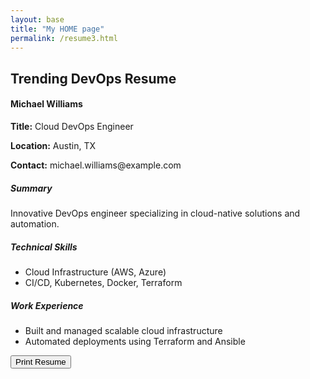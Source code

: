```yaml
---
layout: base
title: "My HOME page"
permalink: /resume3.html
---
```


<div class="container mt-5">
    <h2>Trending DevOps Resume</h2>
    <div id="resume3Div" class="printable-area" contenteditable="true">
        <h4>Michael Williams</h4>
        <p><strong>Title:</strong> Cloud DevOps Engineer</p>
        <p><strong>Location:</strong> Austin, TX</p>
        <p><strong>Contact:</strong> michael.williams@example.com</p>
        <h5>Summary</h5>
        <p>Innovative DevOps engineer specializing in cloud-native solutions and automation.</p>
        <h5>Technical Skills</h5>
        <ul>
            <li>Cloud Infrastructure (AWS, Azure)</li>
            <li>CI/CD, Kubernetes, Docker, Terraform</li>
        </ul>
        <h5>Work Experience</h5>
        <ul>
            <li>Built and managed scalable cloud infrastructure</li>
            <li>Automated deployments using Terraform and Ansible</li>
        </ul>
    </div>
    <button onclick="window.print()" class="btn btn-success">Print Resume</button>
</div>

